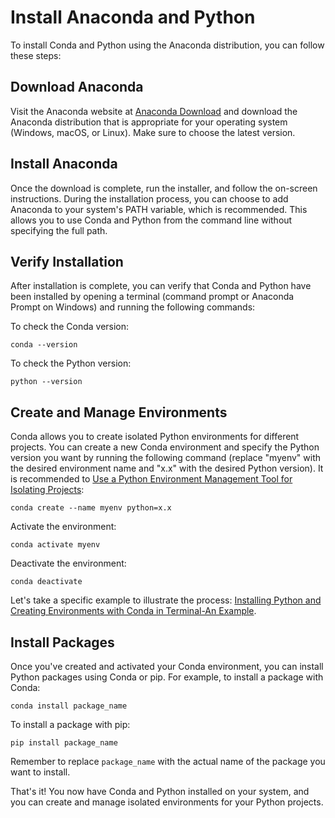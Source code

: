 # Install Anaconda and Python

To install Conda and Python using the Anaconda distribution, you can follow these steps:

## Download Anaconda

Visit the Anaconda website at [Anaconda Download](https://www.anaconda.com/products/distribution) and download the Anaconda distribution that is appropriate for your operating system (Windows, macOS, or Linux). Make sure to choose the latest version.

## Install Anaconda

Once the download is complete, run the installer, and follow the on-screen instructions. During the installation process, you can choose to add Anaconda to your system's PATH variable, which is recommended. This allows you to use Conda and Python from the command line without specifying the full path.

## Verify Installation

After installation is complete, you can verify that Conda and Python have been installed by opening a terminal (command prompt or Anaconda Prompt on Windows) and running the following commands:

To check the Conda version:

```
conda --version
```

To check the Python version:

```
python --version
```

## Create and Manage Environments

Conda allows you to create isolated Python environments for different projects. You can create a new Conda environment and specify the Python version you want by running the following command (replace "myenv" with the desired environment name and "x.x" with the desired Python version). It is recommended to [Use a Python Environment Management Tool for Isolating Projects](./python_environment_management.md):

```
conda create --name myenv python=x.x
```

Activate the environment:

```
conda activate myenv
```

Deactivate the environment:

```
conda deactivate
```

Let's take a specific example to illustrate the process: [Installing Python and Creating Environments with Conda in Terminal-An Example](./example_of_install_python_with_conda.md).

## Install Packages

Once you've created and activated your Conda environment, you can install Python packages using Conda or pip. For example, to install a package with Conda:

```
conda install package_name
```

To install a package with pip:

```
pip install package_name
```

Remember to replace `package_name` with the actual name of the package you want to install.

That's it! You now have Conda and Python installed on your system, and you can create and manage isolated environments for your Python projects.
